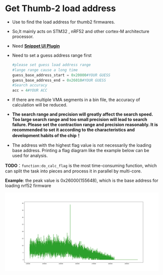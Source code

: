# Get Thumb-2 load address

+ Use to find the load address for thumb2 firmwares.

+ So,It mainly acts on STM32 , nRF52 and other cortex-M architecture processor.

+ Need [**Snippet UI Plugin**](https://github.com/Vector35/snippets)

+ Need to set a guess address range first

  ```python
  #please set guess load address range
  #lange range cause a long time
  guess_base_address_start = 0x20000#YOUR GUESS 
  guess_base_address_end = 0x26010#YOUR GUESS
  #Search accuracy
  acc = 4#YOUR ACC
  ```

+ If there are multiple VMA segments in a bin file, the accuracy of calculation will be reduced.
+ **The search range and precision will greatly affect the search speed. Too large search range and too small precision will lead to search failure. Please set the contraction range and precision reasonably. It is recommended to set it according to the characteristics and development habits of the chip！**
+ The address with the highest flag value is not necessarily the loading base address. Printing a flag diagram like the example below can be used for  analysis.

**TODO**：`function:do_calc_flag` is the most time-consuming function, which can split the task into pieces and process it in parallel by multi-core.

**Example**: the peak value is 0x26000(155648), which is the base address for loading nrf52 firmware

![1](./picture/1.png)


